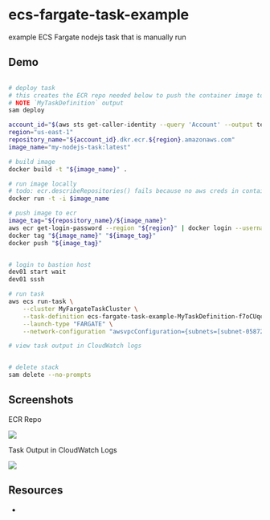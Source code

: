 # ecs-fargate-task-example

example ECS Fargate nodejs task that is manually run

## Demo

```sh

# deploy task
# this creates the ECR repo needed below to push the container image to
# NOTE `MyTaskDefinition` output
sam deploy

account_id="$(aws sts get-caller-identity --query 'Account' --output text)"
region="us-east-1"
repository_name="${account_id}.dkr.ecr.${region}.amazonaws.com"
image_name="my-nodejs-task:latest"

# build image
docker build -t "${image_name}" .

# run image locally
# todo: ecr.describeRepositories() fails because no aws creds in container
docker run -t -i $image_name

# push image to ecr
image_tag="${repository_name}/${image_name}"
aws ecr get-login-password --region "${region}" | docker login --username AWS --password-stdin "${repository_name}"
docker tag "${image_name}" "${image_tag}"
docker push "${image_tag}"


# login to bastion host
dev01 start wait
dev01 sssh

# run task
aws ecs run-task \
    --cluster MyFargateTaskCluster \
    --task-definition ecs-fargate-task-example-MyTaskDefinition-f7oCUqciAA2V:1 \
    --launch-type "FARGATE" \
    --network-configuration "awsvpcConfiguration={subnets=[subnet-058724041d8b0811a],securityGroups=[sg-90433feb]}"

# view task output in CloudWatch logs


# delete stack
sam delete --no-prompts
```

## Screenshots

ECR Repo

![](https://www.evernote.com/l/AAGhi6cu77ZLQpIhHHtSg8lnMkLozngxor8B/image.png)

Task Output in CloudWatch Logs

![](https://www.evernote.com/l/AAHrcJS1UNtPfZp2nn58cxFj3iWIk9IC4XUB/image.png)


## Resources

- 